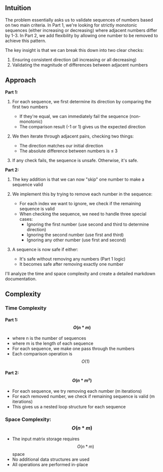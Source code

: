 ## Intuition

The problem essentially asks us to validate sequences of numbers based on two main criteria. In Part 1, we're looking for strictly monotonic sequences (either increasing or decreasing) where adjacent numbers differ by 1-3. In Part 2, we add flexibility by allowing one number to be removed to achieve this pattern.

The key insight is that we can break this down into two clear checks:
1. Ensuring consistent direction (all increasing or all decreasing)
2. Validating the magnitude of differences between adjacent numbers

## Approach

**Part 1:**
1. For each sequence, we first determine its direction by comparing the first two numbers
    - If they're equal, we can immediately fail the sequence (non-monotonic)
    - The comparison result (-1 or 1) gives us the expected direction

2. We then iterate through adjacent pairs, checking two things:
    - The direction matches our initial direction
    - The absolute difference between numbers is ≤ 3

3. If any check fails, the sequence is unsafe. Otherwise, it's safe.

**Part 2:**
1. The key addition is that we can now "skip" one number to make a sequence valid
2. We implement this by trying to remove each number in the sequence:
    - For each index we want to ignore, we check if the remaining sequence is valid
    - When checking the sequence, we need to handle three special cases:
        - Ignoring the first number (use second and third to determine direction)
        - Ignoring the second number (use first and third)
        - Ignoring any other number (use first and second)

3. A sequence is now safe if either:
    - It's safe without removing any numbers (Part 1 logic)
    - It becomes safe after removing exactly one number

I'll analyze the time and space complexity and create a detailed markdown documentation.

## Complexity

### Time Complexity

#### Part 1: $$O(n * m)$$
- where n is the number of sequences
- where m is the length of each sequence
- For each sequence, we make one pass through the numbers
- Each comparison operation is $$O(1)$$

#### Part 2: $$O(n * m²)$$
- For each sequence, we try removing each number (m iterations)
- For each removed number, we check if remaining sequence is valid (m iterations)
- This gives us a nested loop structure for each sequence

### Space Complexity: $$O(n * m)$$
- The input matrix storage requires $$O(n * m)$$ space
- No additional data structures are used
- All operations are performed in-place
